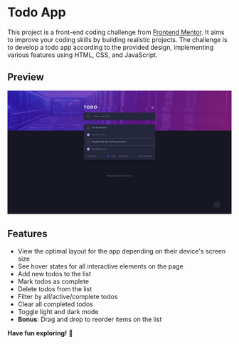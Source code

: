 # Todo App

This project is a front-end coding challenge from [Frontend Mentor](https://www.frontendmentor.io). It aims to improve your coding skills by building realistic projects. The challenge is to develop a todo app according to the provided design, implementing various features using HTML, CSS, and JavaScript.

## Preview

![Design preview for the Todo app coding challenge](./public/twitter.png)

## Features

-   View the optimal layout for the app depending on their device's screen size
-   See hover states for all interactive elements on the page
-   Add new todos to the list
-   Mark todos as complete
-   Delete todos from the list
-   Filter by all/active/complete todos
-   Clear all completed todos
-   Toggle light and dark mode
-   **Bonus**: Drag and drop to reorder items on the list

**Have fun exploring!** 🚀
